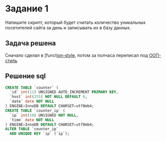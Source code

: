 # Задание 1
Напишите скрипт, который будет считать количество уникальных посетителей сайта за день и записывать их в базу данных.

## Задача решена
Сначало сделал в [funct[ion-style](https://github.com/dhanadadas/php-sql-task-radost/tree/master/counter%20-%20task%201/function-style), потом за полчаса переписал под [ООП-стиль](https://github.com/dhanadadas/php-sql-task-radost/tree/master/counter%20-%20task%201/oop-style)

## Решение sql
```sql
CREATE TABLE `counter` (
  `id` int(11) UNSIGNED AUTO_INCREMENT PRIMARY KEY,
  `host` int(255) NOT NULL DEFAULT 0,
  `date` date NOT NULL
) ENGINE=InnoDB DEFAULT CHARSET=utf8mb4;
CREATE TABLE `counter_ip` (
  `ip` int(10) UNSIGNED NOT NULL,
  `time` date NOT NULL
) ENGINE=InnoDB DEFAULT CHARSET=utf8mb4;
ALTER TABLE `counter_ip`
  ADD UNIQUE KEY `ip` (`ip`);
```
